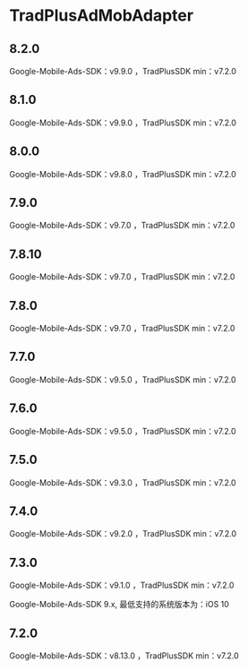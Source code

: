 # TradPlusAdMobAdapter

## 8.2.0

Google-Mobile-Ads-SDK：v9.9.0 ，TradPlusSDK min：v7.2.0

## 8.1.0

Google-Mobile-Ads-SDK：v9.9.0 ，TradPlusSDK min：v7.2.0

## 8.0.0

Google-Mobile-Ads-SDK：v9.8.0 ，TradPlusSDK min：v7.2.0

## 7.9.0

Google-Mobile-Ads-SDK：v9.7.0 ，TradPlusSDK min：v7.2.0

## 7.8.10

Google-Mobile-Ads-SDK：v9.7.0 ，TradPlusSDK min：v7.2.0

## 7.8.0

Google-Mobile-Ads-SDK：v9.7.0 ，TradPlusSDK min：v7.2.0

## 7.7.0

Google-Mobile-Ads-SDK：v9.5.0 ，TradPlusSDK min：v7.2.0

## 7.6.0

Google-Mobile-Ads-SDK：v9.5.0 ，TradPlusSDK min：v7.2.0

## 7.5.0

Google-Mobile-Ads-SDK：v9.3.0 ，TradPlusSDK min：v7.2.0

## 7.4.0

Google-Mobile-Ads-SDK：v9.2.0 ，TradPlusSDK min：v7.2.0

## 7.3.0

Google-Mobile-Ads-SDK：v9.1.0 ，TradPlusSDK min：v7.2.0

Google-Mobile-Ads-SDK 9.x, 最低支持的系统版本为：iOS 10

## 7.2.0

Google-Mobile-Ads-SDK：v8.13.0 ，TradPlusSDK min：v7.2.0